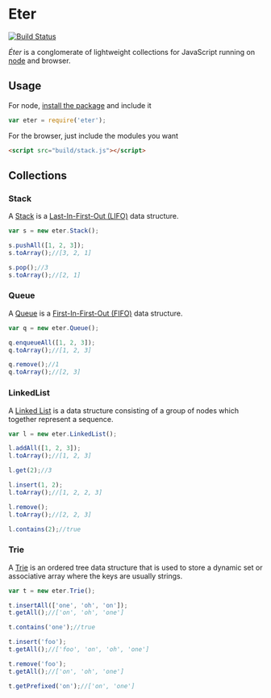 # Eter

[![Build Status](https://secure.travis-ci.org/keyvanakbary/eter.svg?branch=master)](http://travis-ci.org/keyvanakbary/eter)

*Éter* is a conglomerate of lightweight collections for JavaScript running on [node](http://nodejs.org/) and browser.

## Usage
For node, [install the package](https://www.npmjs.org/package/eter) and include it
```javascript
var eter = require('eter');
```

For the browser, just include the modules you want
```html
<script src="build/stack.js"></script>
```

## Collections

### Stack
A [Stack](http://en.wikipedia.org/wiki/Stack_(abstract_data_type)) is a [Last-In-First-Out (LIFO)](http://en.wikipedia.org/wiki/LIFO_(computing)) data structure.
```javascript
var s = new eter.Stack();

s.pushAll([1, 2, 3]);
s.toArray();//[3, 2, 1]

s.pop();//3
s.toArray();//[2, 1]
```

### Queue
A [Queue](http://en.wikipedia.org/wiki/Queue_(abstract_data_type)) is a [First-In-First-Out (FIFO)](http://en.wikipedia.org/wiki/FIFO_(computing)) data structure.
```javascript
var q = new eter.Queue();

q.enqueueAll([1, 2, 3]);
q.toArray();//[1, 2, 3]

q.remove();//1
q.toArray();//[2, 3]
```

### LinkedList
A [Linked List](http://www.wikiwand.com/en/Linked_list) is a data structure consisting of a group of nodes which together represent a sequence.
```javascript
var l = new eter.LinkedList();

l.addAll([1, 2, 3]);
l.toArray();//[1, 2, 3]

l.get(2);//3

l.insert(1, 2);
l.toArray();//[1, 2, 2, 3]

l.remove();
l.toArray();//[2, 2, 3]

l.contains(2);//true
```

### Trie
A [Trie](http://en.wikipedia.org/wiki/Trie) is an ordered tree data structure that is used to store a dynamic set or associative array where the keys are usually strings.
```javascript
var t = new eter.Trie();

t.insertAll(['one', 'oh', 'on']);
t.getAll();//['on', 'oh', 'one']

t.contains('one');//true

t.insert('foo');
t.getAll();//['foo', 'on', 'oh', 'one']

t.remove('foo');
t.getAll();//['on', 'oh', 'one']

t.getPrefixed('on');//['on', 'one']
```
